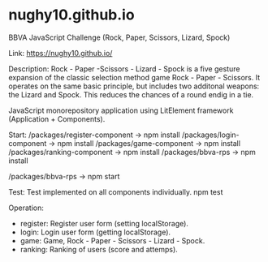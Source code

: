 # nughy10.github.io

BBVA JavaScript Challenge (Rock, Paper, Scissors, Lizard, Spock)

Link: 
  https://nughy10.github.io/

Description: 
  Rock - Paper -Scissors - Lizard - Spock is a five gesture expansion of the classic selection method game Rock - Paper - Scissors.
  It operates on the same basic principle, but includes two additonal weapons: the Lizard and Spock. This reduces the chances of a round endig in a tie.
  
  JavaScript monorepository application using LitElement framework (Application + Components). 
  
Start:
  /packages/register-component -> npm install
  /packages/login-component -> npm install
  /packages/game-component -> npm install
  /packages/ranking-component -> npm install
  /packages/bbva-rps -> npm install 
  
  /packages/bbva-rps -> npm start
  
Test: 
    Test implemented on all components individually.
    npm test 
    
Operation: 
  - register: Register user form (setting localStorage).
  - login: Login user form (getting localStorage).
  - game: Game, Rock - Paper - Scissors - Lizard - Spock.
  - ranking: Ranking of users (score and attemps).
